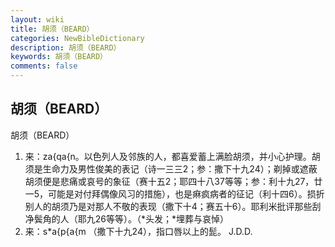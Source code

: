 ```yaml
---
layout: wiki
title: 胡须（BEARD）
categories: NewBibleDictionary
description: 胡须（BEARD）
keywords: 胡须（BEARD）
comments: false
---
```


## 胡须（BEARD）



胡须（BEARD）
1. 来：za{qa{n。以色列人及邻族的人，都喜爱蓄上满脸胡须，并小心护理。胡须是生命力及男性俊美的表记（诗一三三2；参：撒下十九24）；剃掉或遮蔽胡须便是悲痛或哀号的象征（赛十五2；耶四十八37等等；参：利十九27，廿一5，可能是对付拜偶像风习的措施），也是痳疯病者的征记（利十四6）。损折别人的胡须乃是对那人不敬的表现（撒下十4；赛五十6）。耶利米批评那些刮净鬓角的人（耶九26等等）。（*头发；*埋葬与哀悼）
2. 来：s*a{p{a{m （撒下十九24），指口唇以上的髭。
J.D.D.



